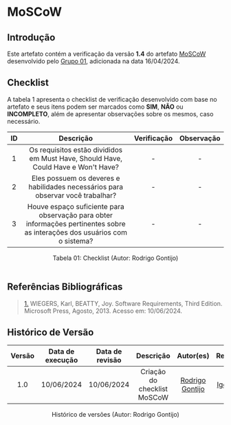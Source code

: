 # MoSCoW

## Introdução

Este artefato contém a verificação da versão **1.4** do artefato [MoSCoW](https://requisitos-de-software.github.io/2024.1-DiarioOficialdaUniao/elicitacao/priorizacao/#moscow) desenvolvido pelo [Grupo 01](https://requisitos-de-software.github.io/2024.1-DiarioOficialdaUniao/), adicionada na data 16/04/2024.

## Checklist

A tabela 1 apresenta o checklist de verificação desenvolvido com base no artefato e seus itens podem ser marcados como **SIM**, **NÃO** ou **INCOMPLETO**, além de apresentar observações sobre os mesmos, caso necessário.

| ID | Descrição | Verificação | Observação |
| :--: | :-----: | :---------: | :--------: |
| 1 | Os requisitos estão divididos em Must Have, Should Have, Could Have e Won't Have? | - | - |
| 2 | Eles possuem os deveres e habilidades necessários para observar você trabalhar?  | - | - |
| 3 | Houve espaço suficiente para observação para obter informações pertinentes sobre as interações dos usuários com o sistema?  | - | - |


<div align="center">
<figcaption align="center">Tabela 01: Checklist (Autor: Rodrigo Gontijo)</figcaption>
</div>
<br/>


## Referências Bibliográficas

> <a id="FTF1Ref" href="#FTF1">1.</a> WIEGERS, Karl, BEATTY, Joy. Software Requirements, Third Edition. Microsoft Press, Agosto, 2013. Acesso em: 10/06/2024.

## Histórico de Versão

| Versão | Data de execução | Data de revisão |  Descrição                          | Autor(es)                                           | Revisor(es)                                           |
| :----: | :--------------: | :-------------: | :---------------------------------: | :-------------------------------------------------: | :---------------------------------------------------: |
| 1.0    | 10/06/2024       | 10/06/2024      | Criação do checklist MoSCoW  | [Rodrigo Gontijo](https://github.com/rodrigogontijoo)   | [Igor Thiago](https://github.com/alladin51)    |

<div align="center">
<figcaption align="center">Histórico de versões (Autor: Rodrigo Gontijo)</figcaption>
</div>
<br/>